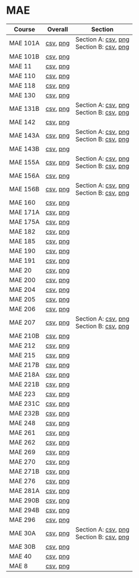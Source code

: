# MAE

| Course | Overall | Section |
| ------ | ------- | ------- |
| MAE 101A | [csv](https://github.com/UCSD-Historical-Enrollment-Data/2024Winter/blob/main/overall/MAE%20101A.csv), [png](https://raw.githubusercontent.com/UCSD-Historical-Enrollment-Data/2024Winter/main/plot_overall/MAE%20101A.png) | Section A: [csv](https://github.com/UCSD-Historical-Enrollment-Data/2024Winter/blob/main/section/MAE%20101A_A.csv), [png](https://raw.githubusercontent.com/UCSD-Historical-Enrollment-Data/2024Winter/main/plot_section/MAE%20101A_A.png)<br>Section B: [csv](https://github.com/UCSD-Historical-Enrollment-Data/2024Winter/blob/main/section/MAE%20101A_B.csv), [png](https://raw.githubusercontent.com/UCSD-Historical-Enrollment-Data/2024Winter/main/plot_section/MAE%20101A_B.png) |
| MAE 101B | [csv](https://github.com/UCSD-Historical-Enrollment-Data/2024Winter/blob/main/overall/MAE%20101B.csv), [png](https://raw.githubusercontent.com/UCSD-Historical-Enrollment-Data/2024Winter/main/plot_overall/MAE%20101B.png) |  |
| MAE 11 | [csv](https://github.com/UCSD-Historical-Enrollment-Data/2024Winter/blob/main/overall/MAE%2011.csv), [png](https://raw.githubusercontent.com/UCSD-Historical-Enrollment-Data/2024Winter/main/plot_overall/MAE%2011.png) |  |
| MAE 110 | [csv](https://github.com/UCSD-Historical-Enrollment-Data/2024Winter/blob/main/overall/MAE%20110.csv), [png](https://raw.githubusercontent.com/UCSD-Historical-Enrollment-Data/2024Winter/main/plot_overall/MAE%20110.png) |  |
| MAE 118 | [csv](https://github.com/UCSD-Historical-Enrollment-Data/2024Winter/blob/main/overall/MAE%20118.csv), [png](https://raw.githubusercontent.com/UCSD-Historical-Enrollment-Data/2024Winter/main/plot_overall/MAE%20118.png) |  |
| MAE 130 | [csv](https://github.com/UCSD-Historical-Enrollment-Data/2024Winter/blob/main/overall/MAE%20130.csv), [png](https://raw.githubusercontent.com/UCSD-Historical-Enrollment-Data/2024Winter/main/plot_overall/MAE%20130.png) |  |
| MAE 131B | [csv](https://github.com/UCSD-Historical-Enrollment-Data/2024Winter/blob/main/overall/MAE%20131B.csv), [png](https://raw.githubusercontent.com/UCSD-Historical-Enrollment-Data/2024Winter/main/plot_overall/MAE%20131B.png) | Section A: [csv](https://github.com/UCSD-Historical-Enrollment-Data/2024Winter/blob/main/section/MAE%20131B_A.csv), [png](https://raw.githubusercontent.com/UCSD-Historical-Enrollment-Data/2024Winter/main/plot_section/MAE%20131B_A.png)<br>Section B: [csv](https://github.com/UCSD-Historical-Enrollment-Data/2024Winter/blob/main/section/MAE%20131B_B.csv), [png](https://raw.githubusercontent.com/UCSD-Historical-Enrollment-Data/2024Winter/main/plot_section/MAE%20131B_B.png) |
| MAE 142 | [csv](https://github.com/UCSD-Historical-Enrollment-Data/2024Winter/blob/main/overall/MAE%20142.csv), [png](https://raw.githubusercontent.com/UCSD-Historical-Enrollment-Data/2024Winter/main/plot_overall/MAE%20142.png) |  |
| MAE 143A | [csv](https://github.com/UCSD-Historical-Enrollment-Data/2024Winter/blob/main/overall/MAE%20143A.csv), [png](https://raw.githubusercontent.com/UCSD-Historical-Enrollment-Data/2024Winter/main/plot_overall/MAE%20143A.png) | Section A: [csv](https://github.com/UCSD-Historical-Enrollment-Data/2024Winter/blob/main/section/MAE%20143A_A.csv), [png](https://raw.githubusercontent.com/UCSD-Historical-Enrollment-Data/2024Winter/main/plot_section/MAE%20143A_A.png)<br>Section B: [csv](https://github.com/UCSD-Historical-Enrollment-Data/2024Winter/blob/main/section/MAE%20143A_B.csv), [png](https://raw.githubusercontent.com/UCSD-Historical-Enrollment-Data/2024Winter/main/plot_section/MAE%20143A_B.png) |
| MAE 143B | [csv](https://github.com/UCSD-Historical-Enrollment-Data/2024Winter/blob/main/overall/MAE%20143B.csv), [png](https://raw.githubusercontent.com/UCSD-Historical-Enrollment-Data/2024Winter/main/plot_overall/MAE%20143B.png) |  |
| MAE 155A | [csv](https://github.com/UCSD-Historical-Enrollment-Data/2024Winter/blob/main/overall/MAE%20155A.csv), [png](https://raw.githubusercontent.com/UCSD-Historical-Enrollment-Data/2024Winter/main/plot_overall/MAE%20155A.png) | Section A: [csv](https://github.com/UCSD-Historical-Enrollment-Data/2024Winter/blob/main/section/MAE%20155A_A.csv), [png](https://raw.githubusercontent.com/UCSD-Historical-Enrollment-Data/2024Winter/main/plot_section/MAE%20155A_A.png)<br>Section B: [csv](https://github.com/UCSD-Historical-Enrollment-Data/2024Winter/blob/main/section/MAE%20155A_B.csv), [png](https://raw.githubusercontent.com/UCSD-Historical-Enrollment-Data/2024Winter/main/plot_section/MAE%20155A_B.png) |
| MAE 156A | [csv](https://github.com/UCSD-Historical-Enrollment-Data/2024Winter/blob/main/overall/MAE%20156A.csv), [png](https://raw.githubusercontent.com/UCSD-Historical-Enrollment-Data/2024Winter/main/plot_overall/MAE%20156A.png) |  |
| MAE 156B | [csv](https://github.com/UCSD-Historical-Enrollment-Data/2024Winter/blob/main/overall/MAE%20156B.csv), [png](https://raw.githubusercontent.com/UCSD-Historical-Enrollment-Data/2024Winter/main/plot_overall/MAE%20156B.png) | Section A: [csv](https://github.com/UCSD-Historical-Enrollment-Data/2024Winter/blob/main/section/MAE%20156B_A.csv), [png](https://raw.githubusercontent.com/UCSD-Historical-Enrollment-Data/2024Winter/main/plot_section/MAE%20156B_A.png)<br>Section B: [csv](https://github.com/UCSD-Historical-Enrollment-Data/2024Winter/blob/main/section/MAE%20156B_B.csv), [png](https://raw.githubusercontent.com/UCSD-Historical-Enrollment-Data/2024Winter/main/plot_section/MAE%20156B_B.png) |
| MAE 160 | [csv](https://github.com/UCSD-Historical-Enrollment-Data/2024Winter/blob/main/overall/MAE%20160.csv), [png](https://raw.githubusercontent.com/UCSD-Historical-Enrollment-Data/2024Winter/main/plot_overall/MAE%20160.png) |  |
| MAE 171A | [csv](https://github.com/UCSD-Historical-Enrollment-Data/2024Winter/blob/main/overall/MAE%20171A.csv), [png](https://raw.githubusercontent.com/UCSD-Historical-Enrollment-Data/2024Winter/main/plot_overall/MAE%20171A.png) |  |
| MAE 175A | [csv](https://github.com/UCSD-Historical-Enrollment-Data/2024Winter/blob/main/overall/MAE%20175A.csv), [png](https://raw.githubusercontent.com/UCSD-Historical-Enrollment-Data/2024Winter/main/plot_overall/MAE%20175A.png) |  |
| MAE 182 | [csv](https://github.com/UCSD-Historical-Enrollment-Data/2024Winter/blob/main/overall/MAE%20182.csv), [png](https://raw.githubusercontent.com/UCSD-Historical-Enrollment-Data/2024Winter/main/plot_overall/MAE%20182.png) |  |
| MAE 185 | [csv](https://github.com/UCSD-Historical-Enrollment-Data/2024Winter/blob/main/overall/MAE%20185.csv), [png](https://raw.githubusercontent.com/UCSD-Historical-Enrollment-Data/2024Winter/main/plot_overall/MAE%20185.png) |  |
| MAE 190 | [csv](https://github.com/UCSD-Historical-Enrollment-Data/2024Winter/blob/main/overall/MAE%20190.csv), [png](https://raw.githubusercontent.com/UCSD-Historical-Enrollment-Data/2024Winter/main/plot_overall/MAE%20190.png) |  |
| MAE 191 | [csv](https://github.com/UCSD-Historical-Enrollment-Data/2024Winter/blob/main/overall/MAE%20191.csv), [png](https://raw.githubusercontent.com/UCSD-Historical-Enrollment-Data/2024Winter/main/plot_overall/MAE%20191.png) |  |
| MAE 20 | [csv](https://github.com/UCSD-Historical-Enrollment-Data/2024Winter/blob/main/overall/MAE%2020.csv), [png](https://raw.githubusercontent.com/UCSD-Historical-Enrollment-Data/2024Winter/main/plot_overall/MAE%2020.png) |  |
| MAE 200 | [csv](https://github.com/UCSD-Historical-Enrollment-Data/2024Winter/blob/main/overall/MAE%20200.csv), [png](https://raw.githubusercontent.com/UCSD-Historical-Enrollment-Data/2024Winter/main/plot_overall/MAE%20200.png) |  |
| MAE 204 | [csv](https://github.com/UCSD-Historical-Enrollment-Data/2024Winter/blob/main/overall/MAE%20204.csv), [png](https://raw.githubusercontent.com/UCSD-Historical-Enrollment-Data/2024Winter/main/plot_overall/MAE%20204.png) |  |
| MAE 205 | [csv](https://github.com/UCSD-Historical-Enrollment-Data/2024Winter/blob/main/overall/MAE%20205.csv), [png](https://raw.githubusercontent.com/UCSD-Historical-Enrollment-Data/2024Winter/main/plot_overall/MAE%20205.png) |  |
| MAE 206 | [csv](https://github.com/UCSD-Historical-Enrollment-Data/2024Winter/blob/main/overall/MAE%20206.csv), [png](https://raw.githubusercontent.com/UCSD-Historical-Enrollment-Data/2024Winter/main/plot_overall/MAE%20206.png) |  |
| MAE 207 | [csv](https://github.com/UCSD-Historical-Enrollment-Data/2024Winter/blob/main/overall/MAE%20207.csv), [png](https://raw.githubusercontent.com/UCSD-Historical-Enrollment-Data/2024Winter/main/plot_overall/MAE%20207.png) | Section A: [csv](https://github.com/UCSD-Historical-Enrollment-Data/2024Winter/blob/main/section/MAE%20207_A.csv), [png](https://raw.githubusercontent.com/UCSD-Historical-Enrollment-Data/2024Winter/main/plot_section/MAE%20207_A.png)<br>Section B: [csv](https://github.com/UCSD-Historical-Enrollment-Data/2024Winter/blob/main/section/MAE%20207_B.csv), [png](https://raw.githubusercontent.com/UCSD-Historical-Enrollment-Data/2024Winter/main/plot_section/MAE%20207_B.png) |
| MAE 210B | [csv](https://github.com/UCSD-Historical-Enrollment-Data/2024Winter/blob/main/overall/MAE%20210B.csv), [png](https://raw.githubusercontent.com/UCSD-Historical-Enrollment-Data/2024Winter/main/plot_overall/MAE%20210B.png) |  |
| MAE 212 | [csv](https://github.com/UCSD-Historical-Enrollment-Data/2024Winter/blob/main/overall/MAE%20212.csv), [png](https://raw.githubusercontent.com/UCSD-Historical-Enrollment-Data/2024Winter/main/plot_overall/MAE%20212.png) |  |
| MAE 215 | [csv](https://github.com/UCSD-Historical-Enrollment-Data/2024Winter/blob/main/overall/MAE%20215.csv), [png](https://raw.githubusercontent.com/UCSD-Historical-Enrollment-Data/2024Winter/main/plot_overall/MAE%20215.png) |  |
| MAE 217B | [csv](https://github.com/UCSD-Historical-Enrollment-Data/2024Winter/blob/main/overall/MAE%20217B.csv), [png](https://raw.githubusercontent.com/UCSD-Historical-Enrollment-Data/2024Winter/main/plot_overall/MAE%20217B.png) |  |
| MAE 218A | [csv](https://github.com/UCSD-Historical-Enrollment-Data/2024Winter/blob/main/overall/MAE%20218A.csv), [png](https://raw.githubusercontent.com/UCSD-Historical-Enrollment-Data/2024Winter/main/plot_overall/MAE%20218A.png) |  |
| MAE 221B | [csv](https://github.com/UCSD-Historical-Enrollment-Data/2024Winter/blob/main/overall/MAE%20221B.csv), [png](https://raw.githubusercontent.com/UCSD-Historical-Enrollment-Data/2024Winter/main/plot_overall/MAE%20221B.png) |  |
| MAE 223 | [csv](https://github.com/UCSD-Historical-Enrollment-Data/2024Winter/blob/main/overall/MAE%20223.csv), [png](https://raw.githubusercontent.com/UCSD-Historical-Enrollment-Data/2024Winter/main/plot_overall/MAE%20223.png) |  |
| MAE 231C | [csv](https://github.com/UCSD-Historical-Enrollment-Data/2024Winter/blob/main/overall/MAE%20231C.csv), [png](https://raw.githubusercontent.com/UCSD-Historical-Enrollment-Data/2024Winter/main/plot_overall/MAE%20231C.png) |  |
| MAE 232B | [csv](https://github.com/UCSD-Historical-Enrollment-Data/2024Winter/blob/main/overall/MAE%20232B.csv), [png](https://raw.githubusercontent.com/UCSD-Historical-Enrollment-Data/2024Winter/main/plot_overall/MAE%20232B.png) |  |
| MAE 248 | [csv](https://github.com/UCSD-Historical-Enrollment-Data/2024Winter/blob/main/overall/MAE%20248.csv), [png](https://raw.githubusercontent.com/UCSD-Historical-Enrollment-Data/2024Winter/main/plot_overall/MAE%20248.png) |  |
| MAE 261 | [csv](https://github.com/UCSD-Historical-Enrollment-Data/2024Winter/blob/main/overall/MAE%20261.csv), [png](https://raw.githubusercontent.com/UCSD-Historical-Enrollment-Data/2024Winter/main/plot_overall/MAE%20261.png) |  |
| MAE 262 | [csv](https://github.com/UCSD-Historical-Enrollment-Data/2024Winter/blob/main/overall/MAE%20262.csv), [png](https://raw.githubusercontent.com/UCSD-Historical-Enrollment-Data/2024Winter/main/plot_overall/MAE%20262.png) |  |
| MAE 269 | [csv](https://github.com/UCSD-Historical-Enrollment-Data/2024Winter/blob/main/overall/MAE%20269.csv), [png](https://raw.githubusercontent.com/UCSD-Historical-Enrollment-Data/2024Winter/main/plot_overall/MAE%20269.png) |  |
| MAE 270 | [csv](https://github.com/UCSD-Historical-Enrollment-Data/2024Winter/blob/main/overall/MAE%20270.csv), [png](https://raw.githubusercontent.com/UCSD-Historical-Enrollment-Data/2024Winter/main/plot_overall/MAE%20270.png) |  |
| MAE 271B | [csv](https://github.com/UCSD-Historical-Enrollment-Data/2024Winter/blob/main/overall/MAE%20271B.csv), [png](https://raw.githubusercontent.com/UCSD-Historical-Enrollment-Data/2024Winter/main/plot_overall/MAE%20271B.png) |  |
| MAE 276 | [csv](https://github.com/UCSD-Historical-Enrollment-Data/2024Winter/blob/main/overall/MAE%20276.csv), [png](https://raw.githubusercontent.com/UCSD-Historical-Enrollment-Data/2024Winter/main/plot_overall/MAE%20276.png) |  |
| MAE 281A | [csv](https://github.com/UCSD-Historical-Enrollment-Data/2024Winter/blob/main/overall/MAE%20281A.csv), [png](https://raw.githubusercontent.com/UCSD-Historical-Enrollment-Data/2024Winter/main/plot_overall/MAE%20281A.png) |  |
| MAE 290B | [csv](https://github.com/UCSD-Historical-Enrollment-Data/2024Winter/blob/main/overall/MAE%20290B.csv), [png](https://raw.githubusercontent.com/UCSD-Historical-Enrollment-Data/2024Winter/main/plot_overall/MAE%20290B.png) |  |
| MAE 294B | [csv](https://github.com/UCSD-Historical-Enrollment-Data/2024Winter/blob/main/overall/MAE%20294B.csv), [png](https://raw.githubusercontent.com/UCSD-Historical-Enrollment-Data/2024Winter/main/plot_overall/MAE%20294B.png) |  |
| MAE 296 | [csv](https://github.com/UCSD-Historical-Enrollment-Data/2024Winter/blob/main/overall/MAE%20296.csv), [png](https://raw.githubusercontent.com/UCSD-Historical-Enrollment-Data/2024Winter/main/plot_overall/MAE%20296.png) |  |
| MAE 30A | [csv](https://github.com/UCSD-Historical-Enrollment-Data/2024Winter/blob/main/overall/MAE%2030A.csv), [png](https://raw.githubusercontent.com/UCSD-Historical-Enrollment-Data/2024Winter/main/plot_overall/MAE%2030A.png) | Section A: [csv](https://github.com/UCSD-Historical-Enrollment-Data/2024Winter/blob/main/section/MAE%2030A_A.csv), [png](https://raw.githubusercontent.com/UCSD-Historical-Enrollment-Data/2024Winter/main/plot_section/MAE%2030A_A.png)<br>Section B: [csv](https://github.com/UCSD-Historical-Enrollment-Data/2024Winter/blob/main/section/MAE%2030A_B.csv), [png](https://raw.githubusercontent.com/UCSD-Historical-Enrollment-Data/2024Winter/main/plot_section/MAE%2030A_B.png) |
| MAE 30B | [csv](https://github.com/UCSD-Historical-Enrollment-Data/2024Winter/blob/main/overall/MAE%2030B.csv), [png](https://raw.githubusercontent.com/UCSD-Historical-Enrollment-Data/2024Winter/main/plot_overall/MAE%2030B.png) |  |
| MAE 40 | [csv](https://github.com/UCSD-Historical-Enrollment-Data/2024Winter/blob/main/overall/MAE%2040.csv), [png](https://raw.githubusercontent.com/UCSD-Historical-Enrollment-Data/2024Winter/main/plot_overall/MAE%2040.png) |  |
| MAE 8 | [csv](https://github.com/UCSD-Historical-Enrollment-Data/2024Winter/blob/main/overall/MAE%208.csv), [png](https://raw.githubusercontent.com/UCSD-Historical-Enrollment-Data/2024Winter/main/plot_overall/MAE%208.png) |  |
